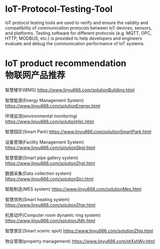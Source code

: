 # IoT-Protocol-Testing-Tool
IoT protocol testing tools are used to verify and ensure the validity and compatibility of communication protocols between IoT devices, sensors, and platforms. Testing software for different protocols (e.g. MQTT, OPC, HTTP, MODBUS, etc.) is provided to help developers and engineers evaluate and debug the communication performance of IoT systems.

# IoT product recommendation<br>物联网产品推荐<br>
智慧楼宇(IBMS)
https://www.linyu666.com/solutionBuilding.html

智慧能源(Energy Management System)
https://www.linyu666.com/solutionEnergy.html

环境监测(environmental monitoring)
https://www.linyu666.com/solutionHjjc.html

智慧园区(Smart Park)
https://www.linyu666.com/solutionSmartPark.html

设备管理(Facility Management System)
https://www.linyu666.com/solutionSbgl.html

智慧管廊(Smart pipe gallery system)
https://www.linyu666.com/solutionZhgl.html

数据采集(Data collection system)
https://www.linyu666.com/solutionSjcj.html

智能制造(MES system)
https://www.linyu666.com/solutionMes.html

智慧供热(Smart heating system)
https://www.linyu666.com/solutionZhgr.html

机房动环(Computer room dynamic ring system)
https://www.linyu666.com/solutionJfdh.html

智慧景区(Smart scenic spot)
https://www.linyu666.com/solutionZhjq.html

物业管理(property management)
https://www.linyu666.com/ptXxhWy.html
